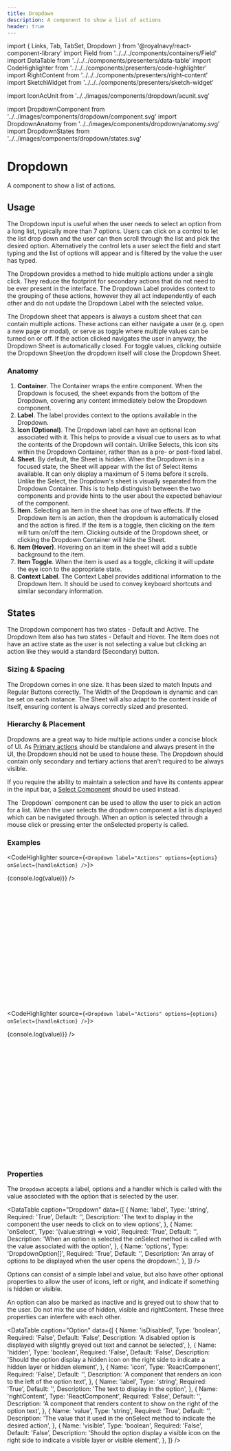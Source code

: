 ```yaml
---
title: Dropdown
description: A component to show a list of actions
header: true
---
```


import { Links, Tab, TabSet, Dropdown } from '@royalnavy/react-component-library'
import Field from '../../../components/containers/Field'
import DataTable from '../../../components/presenters/data-table'
import CodeHighlighter from '../../../components/presenters/code-highlighter'
import RightContent from '../../../components/presenters/right-content'
import SketchWidget from '../../../components/presenters/sketch-widget'

import IconAcUnit from '../../images/components/dropdown/acunit.svg'

import DropdownComponent from '../../images/components/dropdown/component.svg'
import DropdownAnatomy from '../../images/components/dropdown/anatomy.svg'
import DropdownStates from '../../images/components/dropdown/states.svg'

# Dropdown
A component to show a list of actions.
<DropdownComponent />

## Usage
The Dropdown input is useful when the user needs to select an option from a long list, typically more than 7 options. Users can click on a control to let the list drop down and the user can then scroll through the list and pick the desired option. Alternatively the control lets a user select the field and start typing and the list of options will appear and is filtered by the value the user has typed.

<TabSet>

<Tab title="Design">

<SketchWidget name="Dropdown" href="/standards-toolkit.sketch" /> 

The Dropdown provides a method to hide multiple actions under a single click. They reduce the footprint for secondary actions that do not need to be ever present in the interface. The Dropdown Label provides context to the grouping of these actions, however they all act independently of each other and do not update the Dropdown Label with the selected value.

The Dropdown sheet that appears is always a custom sheet that can contain multiple actions. These actions can either navigate a user (e.g. open a new page or modal), or serve as toggle where multiple values can be turned on or off. If the action clicked navigates the user in anyway, the Dropdown Sheet is automatically closed. For toggle values, clicking outside the Dropdown Sheet/on the dropdown itself will close the Dropdown Sheet.

### Anatomy

<DropdownAnatomy />

1. **Container**. The Container wraps the entire component. When the Dropdown is focused, the sheet expands from the bottom of the Dropdown, covering any content immediately below the Dropdown component.
2. **Label**. The label provides context to the options available in the Dropdown.
3. **Icon (Optional)**. The Dropdown label can have an optional Icon associated with it. This helps to provide a visual cue to users as to what the contents of the Dropdown will contain. Unlike Selects, this icon sits within the Dropdown Container, rather than as a pre- or post-fixed label.
4. **Sheet**. By default, the Sheet is hidden. When the Dropdown is in a focused state, the Sheet will appear with the list of Select items available. It can only display a maximum of 5 items before it scrolls. Unlike the Select, the Dropdown's sheet is visually separated from the Dropdown Container. This is to help distinguish between the two components and provide hints to the user about the expected behaviour of the component.
5. **Item**. Selecting an item in the sheet has one of two effects. If the Dropdown item is an action, then the dropdown is automatically closed and the action is fired. If the item is a toggle, then clicking on the item will turn on/off the item. Clicking outside of the Dropdown sheet, or clicking the Dropdown Container will hide the Sheet.
6. **Item (Hover)**. Hovering on an item in the sheet will add a subtle background to the item.
7. **Item Toggle**. When the item is used as a toggle, clicking it will update the eye icon to the appropriate state.
8. **Context Label**. The Context Label provides additional information to the Dropdown Item. It should be used to convey keyboard shortcuts and similar secondary information.

## States

<DropdownStates />

The Dropdown component has two states - Default and Active. The Dropdown Item also has two states - Default and Hover. The Item does not have an active state as the user is not selecting a value but clicking an action like they would a standard (Secondary) button.

### Sizing & Spacing
The Dropdown comes in one size. It has been sized to match Inputs and Regular Buttons correctly. The Width of the Dropdown is dynamic and can be set on each instance. The Sheet will also adapt to the content inside of itself, ensuring content is always correctly sized and presented. 

### Hierarchy & Placement

Dropdowns are a great way to hide multiple actions under a concise block of UI. As [Primary actions](/components/buttons) should be standalone and always present in the UI, the Dropdown should not be used to house these. The Dropdown should contain only secondary and tertiary actions that aren't required to be always visible.

If you require the ability to maintain a selection and have its contents appear in the input bar, a [Select Component](/components/forms/select/) should be used instead.


</Tab>

<Tab title="Develop">
The `Dropdown` component can be used to allow the user to pick an action for a list. When the user selects the dropdown component a list is displayed which can be navigated through. When an option is selected through a mouse click or pressing enter the onSelected property is called.

### Examples
<CodeHighlighter source={`<Dropdown label="Actions" options={options} onSelect={handleAction} />`}>
<div style="height: 300px">
<Dropdown 
  label="Actions" 
  options={[
    { value: 'chocolate', label: 'Chocolate', hidden: true },
    { value: 'chozbun', label: 'ChozoBun', visible: true },
    { value: 'melon', label: 'Melon', isDisabled: true },
    { value: 'strawberry', label: 'Strawberry' },
    { value: 'vanilla', label: 'Vanilla', rightContent: RightContent},
  ]} 
  onSelect={(value) => {console.log(value)}} 
/> 
</div>
</CodeHighlighter>

<CodeHighlighter source={`<Dropdown label="Actions" options={options} onSelect={handleAction} />`}>
<div style="height: 300px">
<Dropdown 
  label="Actions" 
  options={[
    { icon: IconAcUnit, value: 'chocolate', label: 'Chocolate', hidden: true },
    { icon: IconAcUnit, value: 'chozbun', label: 'ChozoBun', visible: true },
    { icon: IconAcUnit, value: 'melon', label: 'Melon', isDisabled: true },
    { icon: IconAcUnit, value: 'strawberry', label: 'Strawberry' },
    { icon: IconAcUnit, value: 'vanilla', label: 'Vanilla' },
  ]} 
  onSelect={(value) => {console.log(value)}} 
/> 
</div>
</CodeHighlighter>

### Properties
The `Dropdown` accepts a label, options and a handler which is called with the value associated with the option that is selected by the user.

<DataTable caption="Dropdown" data={[
  {
    Name: 'label',
    Type: 'string',
    Required: 'True',
    Default: '',
    Description: 'The text to display in the component the user needs to click on to view options',
  },
  {
    Name: 'onSelect',
    Type: '(value:string) => void',
    Required: 'True',
    Default: '',
    Description: 'When an option is selected the onSelect method is called with the value associated with the option',
  },
  {
    Name: 'options',
    Type: 'DropdownOption[]',
    Required: 'True',
    Default: '',
    Description: 'An array of options to be displayed when the user opens the dropdown.',
  },
]} />
<br />

Options can consist of a simple label and value, but also have other optional properties to allow
the user of icons, left or right, and indicate if something is hidden or visible.

An option can also be marked as inactive and is greyed out to show that to the user. Do not mix the use of hidden, visible and rightContent. These three properties can interfere with each other.

<DataTable caption="Option" data={[
  {
    Name: 'isDisabled',
    Type: 'boolean',
    Required: 'False',
    Default: 'False',
    Description: 'A disabled option is displayed with slightly greyed out text and cannot be selected',
  },
  {
    Name: 'hidden',
    Type: 'boolean',
    Required: 'False',
    Default: 'False',
    Description: 'Should the option display a hidden icon on the right side to indicate a hidden layer or hidden element',
  },
  {
    Name: 'icon',
    Type: 'ReactComponent',
    Required: 'False',
    Default: '',
    Description: 'A component that renders an icon to the left of the option text',
  },
  {
    Name: 'label',
    Type: 'string',
    Required: 'True',
    Default: '',
    Description: 'The text to display in the option',
  },
  {
    Name: 'rightContent',
    Type: 'ReactComponent',
    Required: 'False',
    Default: '',
    Description: 'A component that renders content to show on the right of the option text',
  },
  {
    Name: 'value',
    Type: 'string',
    Required: 'True',
    Default: '',
    Description: 'The value that it used in the onSelect method to indicate the desired action',
  },
  {
    Name: 'visible',
    Type: 'boolean',
    Required: 'False',
    Default: 'False',
    Description: 'Should the option display a visible icon on the right side to indicate a visible layer or visible element',
  },
]} />

</Tab>
</TabSet>
